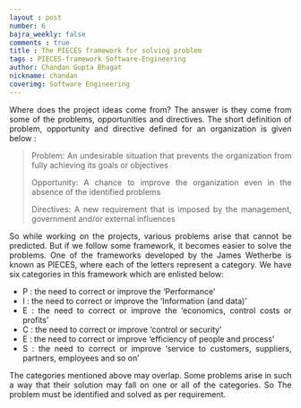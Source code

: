 ```yaml
---
layout : post
number: 6
bajra_weekly: false
comments : true
title : The PIECES framework for solving problem
tags : PIECES-framework Software-Engineering
author: Chandan Gupta Bhagat
nickname: chandan
coverimg: Software Engineering
---
```


<p align="justify">Where does the project ideas come from? The answer is they come from some of the problems, opportunities and directives. The short definition of problem, opportunity and directive defined for an organization is given below :</p>

<blockquote>
<p align="justify">Problem: An undesirable situation that prevents the organization from fully achieving its goals or objectives</p>
<p align="justify">Opportunity: A chance to improve the organization even in the absence of the identified problems</p>
<p align="justify">Directives: A new requirement that is imposed by the management, government and/or external influences</p>
</blockquote>
<p align="justify">So while working on the projects, various problems arise that cannot be predicted. But if we follow some framework, it becomes easier to solve the problems. One of the frameworks developed by the James Wetherbe is known as PIECES, where each of the letters represent a category. We have six categories in this framework which are enlisted below:</p>

<ul>
 	<li>
<div align="justify">P : the need to correct or improve the ‘Performance’</div></li>
 	<li>
<div align="justify">I : the need to correct or improve the ‘Information (and data)’</div></li>
 	<li>
<div align="justify">E : the need to correct or improve the ‘economics, control costs or profits’</div></li>
 	<li>
<div align="justify">C : the need to correct or improve ‘control or security’</div></li>
 	<li>
<div align="justify">E : the need to correct or improve ‘efficiency of people and process’</div></li>
 	<li>
<div align="justify">S : the need to correct or improve ‘service to customers, suppliers, partners, employees and so on’</div></li>
</ul>
<p align="justify">The categories mentioned above may overlap. Some problems arise in such a way that their solution may fall on one or all of the categories. So The problem must be identified and solved as per requirement.</p>
